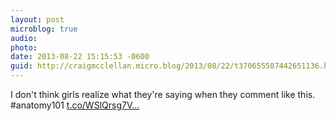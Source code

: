 ```yaml
---
layout: post
microblog: true
audio: 
photo: 
date: 2013-08-22 15:15:53 -0600
guid: http://craigmcclellan.micro.blog/2013/08/22/t370655587442651136.html
---
```

I don't think girls realize what they're saying when they comment like this. #anatomy101 [t.co/WSlQrsg7V...](http://t.co/WSlQrsg7Vf)
